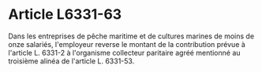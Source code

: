 # Article L6331-63

Dans les entreprises de pêche maritime et de cultures marines de moins de onze salariés, l'employeur reverse le montant de la contribution prévue à l'article L. 6331-2 à l'organisme collecteur paritaire agréé mentionné au troisième alinéa de l'article L. 6331-53.